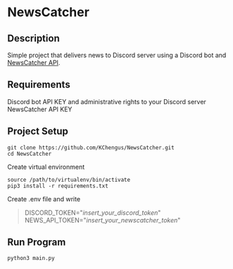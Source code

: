 # NewsCatcher

## Description
Simple project that delivers news to Discord server using a Discord bot and [NewsCatcher API](https://newscatcherapi.com/).

## Requirements
Discord bot API KEY and administrative rights to your Discord server
NewsCatcher API KEY

## Project Setup
```
git clone https://github.com/KChengus/NewsCatcher.git
cd NewsCatcher
```
Create virtual environment
```
source /path/to/virtualenv/bin/activate
pip3 install -r requirements.txt
```
Create .env file and write
> DISCORD_TOKEN="*insert_your_discord_token*"
> NEWS_API_TOKEN="*insert_your_newscatcher_token*"

## Run Program
```
python3 main.py
```
